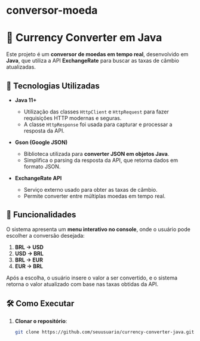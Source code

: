 # conversor-moeda

# 💱 Currency Converter em Java

Este projeto é um **conversor de moedas em tempo real**, desenvolvido em **Java**, que utiliza a API **ExchangeRate** para buscar as taxas de câmbio atualizadas.  

## 🚀 Tecnologias Utilizadas

- **Java 11+**  
  - Utilização das classes `HttpClient` e `HttpRequest` para fazer requisições HTTP modernas e seguras.  
  - A classe `HttpResponse` foi usada para capturar e processar a resposta da API.  

- **Gson (Google JSON)**  
  - Biblioteca utilizada para **converter JSON em objetos Java**.  
  - Simplifica o parsing da resposta da API, que retorna dados em formato JSON.  

- **ExchangeRate API**  
  - Serviço externo usado para obter as taxas de câmbio.  
  - Permite converter entre múltiplas moedas em tempo real.  

## 📌 Funcionalidades

O sistema apresenta um **menu interativo no console**, onde o usuário pode escolher a conversão desejada:

1. **BRL → USD**  
2. **USD → BRL**  
3. **BRL → EUR**  
4. **EUR → BRL**  

Após a escolha, o usuário insere o valor a ser convertido, e o sistema retorna o valor atualizado com base nas taxas obtidas da API.  

## 🛠️ Como Executar

1. **Clonar o repositório**:
   ```bash
   git clone https://github.com/seuusuario/currency-converter-java.git
